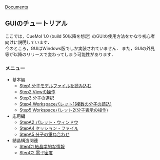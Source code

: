 [Documents](../../Documents)

## GUIのチュートリアル

ここでは，CueMol 1.0 (build 50以降を想定) のGUIの使用方法をかなり初心者向けに説明しています．<br />
今のところ，GUIはWindows版でしか実装されていません．
また，GUIの外見等が以降のリリースで変わってしまう可能性があります．


### メニュー

* 基本編
    * [Step1 分子モデルファイルを読み込む](../../Documents/GUIのチュートリアル/Step1)
    * [Step2 Viewの操作](../../Documents/GUIのチュートリアル/Step2)
    * [Step3 分子の選択](../../Documents/GUIのチュートリアル/Step3)
    * [Step4 Workspaceパレット1(複数の分子の読込)](../../Documents/GUIのチュートリアル/Step4)
    * [Step5 Workspaceパレット2(分子表示の操作)](../../Documents/GUIのチュートリアル/Step5)
* 応用編
    * [StepA2 パレット・ウィンドウ](../../Documents/GUIのチュートリアル/StepA2)
    * [StepA4 セッション・ファイル](../../Documents/GUIのチュートリアル/StepA4)
    * [StepA5 分子の重ね合わせ](../../Documents/GUIのチュートリアル/StepA5)
* 結晶構造関連
    * [StepC1 結晶学的な情報](../../Documents/GUIのチュートリアル/StepC1)
    * [StepC2 電子密度](../../Documents/GUIのチュートリアル/StepC2)